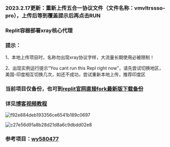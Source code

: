 ### 2023.2.17更新：重新上传五合一协议文件（文件名称：vmvltrssso-pro），上传后等到覆盖提示后再点击RUN

### Replit容器部署xray核心代理
### 提示：
1、本地上传项目时，名称勿出现xray协议字样，大流量长期使用必被限制！

2、出现实例运行提示“You cant run this Repl right now”，请先尝试切换地区，美国-印度相互切换几次，如还不成功，尝试重新本地上传，推荐印度区
### 当前项目仅备份，也可到[replit官网直接fork最新版下载备份](https://replit.com/@ygkkkk?tab=repls)
### 详见[博客视频教程](https://ygkkk.blogspot.com/2022/12/replit-xray-vmess-vless-trojan-shadowsocks.html)

![f92e884deb193356ce6541b189c0697](https://user-images.githubusercontent.com/121604513/216213650-708d5f67-3b42-44c8-ae94-b83988bd534d.png)

![c27e56d91a8b28d21d8a6c9dbdd02e8](https://user-images.githubusercontent.com/121604513/213597462-964894e2-50b1-419a-bae1-8d8ada8b1e65.png)
### 参考项目：[wy580477](https://github.com/wy580477/replit-trojan)
